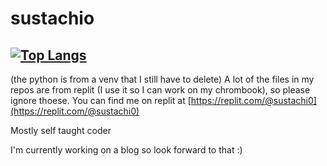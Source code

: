 
# sustachio

[![Top Langs](https://github-readme-stats.vercel.app/api/top-langs/?username=sustachio&layout=compact&theme=tokyonight&hide=shaderlab,hlsl)](https://github.com/anuraghazra/github-readme-stats)
---
(the python is from a venv that I still have to delete)
A lot of the files in my repos are from replit (I use it so I can work on my chrombook), so please ignore thoese.
You can find me on replit at [https://replit.com/@sustachi0](https://replit.com/@sustachi0)

Mostly self taught coder

I'm currently working on a blog so look forward to that :)
